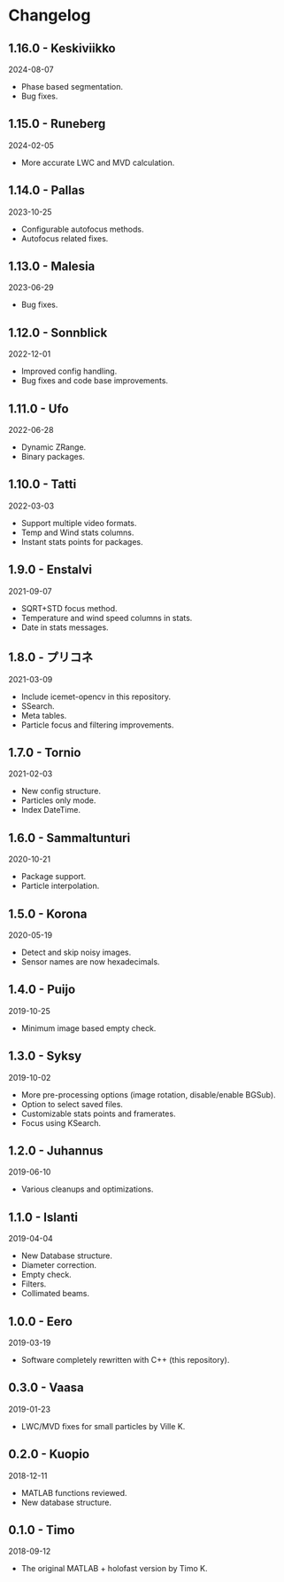 # Changelog

## 1.16.0 - Keskiviikko
2024-08-07
- Phase based segmentation.
- Bug fixes.

## 1.15.0 - Runeberg
2024-02-05
- More accurate LWC and MVD calculation.

## 1.14.0 - Pallas
2023-10-25
- Configurable autofocus methods.
- Autofocus related fixes.

## 1.13.0 - Malesia
2023-06-29
- Bug fixes.

## 1.12.0 - Sonnblick
2022-12-01
- Improved config handling.
- Bug fixes and code base improvements.

## 1.11.0 - Ufo
2022-06-28
- Dynamic ZRange.
- Binary packages.

## 1.10.0 - Tatti
2022-03-03
- Support multiple video formats.
- Temp and Wind stats columns.
- Instant stats points for packages.

## 1.9.0 - Enstalvi
2021-09-07
- SQRT+STD focus method.
- Temperature and wind speed columns in stats.
- Date in stats messages.

## 1.8.0 - プリコネ
2021-03-09
- Include icemet-opencv in this repository.
- SSearch.
- Meta tables.
- Particle focus and filtering improvements.

## 1.7.0 - Tornio
2021-02-03
- New config structure.
- Particles only mode.
- Index DateTime.

## 1.6.0 - Sammaltunturi
2020-10-21
- Package support.
- Particle interpolation.

## 1.5.0 - Korona
2020-05-19
- Detect and skip noisy images.
- Sensor names are now hexadecimals.

## 1.4.0 - Puijo
2019-10-25
- Minimum image based empty check.

## 1.3.0 - Syksy
2019-10-02
- More pre-processing options (image rotation, disable/enable BGSub).
- Option to select saved files.
- Customizable stats points and framerates.
- Focus using KSearch.

## 1.2.0 - Juhannus
2019-06-10
- Various cleanups and optimizations.

## 1.1.0 - Islanti
2019-04-04
- New Database structure.
- Diameter correction.
- Empty check.
- Filters.
- Collimated beams.

## 1.0.0 - Eero
2019-03-19
- Software completely rewritten with C++ (this repository).

## 0.3.0 - Vaasa
2019-01-23
- LWC/MVD fixes for small particles by Ville K.

## 0.2.0 - Kuopio
2018-12-11
- MATLAB functions reviewed.
- New database structure.

## 0.1.0 - Timo
2018-09-12
- The original MATLAB + holofast version by Timo K.
